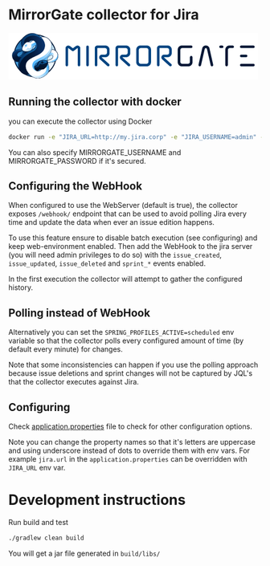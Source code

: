 # MirrorGate collector for Jira

![MirrorGate](./media/images/logo-ae.png)

## Running the collector with docker

you can execute the collector using Docker

```sh
docker run -e "JIRA_URL=http://my.jira.corp" -e "JIRA_USERNAME=admin" -e "JIRA_PASSWORD=aaaa" -e "MIRRORGATE_URL=http://mirrorgate.corp/mirrorgate" bbvaae/mirrorgate-jira-stories-collector
```

You can also specify MIRRORGATE_USERNAME and MIRRORGATE_PASSWORD if it's secured.

## Configuring the WebHook

When configured to use the WebServer (default is true), the collector exposes `/webhook/` endpoint that can be used to
avoid polling Jira every time and update the data when ever an issue edition happens.

To use this feature ensure to disable batch execution (see configuring) and keep web-environment enabled.
Then add the WebHook to the jira server (you will need admin privileges to do so) with the `issue_created`,
`issue_updated`, `issue_deleted` and `sprint_*` events enabled.
 
In the first execution the collector will attempt to gather the configured history.
  
## Polling instead of WebHook

Alternatively you can set the `SPRING_PROFILES_ACTIVE=scheduled` env variable so that
the collector polls every configured amount of time (by default every minute) for changes.
  
Note that some inconsistencies can happen if you use the polling approach because issue deletions
and sprint changes will not be captured by JQL's that the collector executes against Jira.

## Configuring

Check [application.properties](./src/main/resources/application.properties) file to check for other configuration options.

Note you can change the property names so that it's letters are uppercase and using underscore instead of dots to override them with env vars. For example `jira.url` in the `application.properties` can be overridden with `JIRA_URL` env var.

# Development instructions

Run build and test

```sh
./gradlew clean build
```

You will get a jar file generated in `build/libs/`
